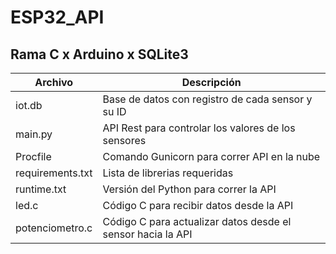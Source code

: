 # ESP32_API

## Rama C x Arduino x SQLite3

|Archivo |Descripción|
|----------|----------|
| iot.db   |Base de datos con registro de cada sensor y su ID |
| main.py| API Rest para controlar los valores de los sensores  |
|Procfile|Comando Gunicorn para correr API en la nube|
|requirements.txt|Lista de librerias requeridas|
|runtime.txt|Versión del Python para correr la API|
|led.c|Código C para recibir datos desde la API|
|potenciometro.c|Código C para actualizar datos desde el sensor hacia la API|